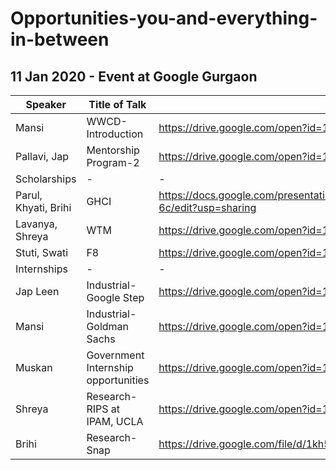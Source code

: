 # Opportunities-you-and-everything-in-between
## 11 Jan 2020 - Event at Google Gurgaon

|      Speaker      |      Title of Talk      | Link to Slides |
|---------|---------------|----------------|
| Mansi | WWCD- Introduction | https://drive.google.com/open?id=1MLQMBUFHTw4UzYffdykFQjWiSbo-l7GRVzTASHY1nNQ |
| Pallavi, Jap | Mentorship Program-2 | https://drive.google.com/open?id=1CWVIM3riW0Rsew1gA2tj0UCrpw78ZygYVVxOjWvxIYw |
| Scholarships | - | - |
| Parul, Khyati, Brihi | GHCI | https://docs.google.com/presentation/d/1I2R4sJxY0wMAQxIAnD5PxQDFPdWlwapkCWcBZxcm-6c/edit?usp=sharing |
| Lavanya, Shreya | WTM | https://drive.google.com/open?id=10pXj5KZyH3EGNKwjw9241RYSBUQyzqaMTNRog-CYEuI |
| Stuti, Swati | F8 | https://drive.google.com/open?id=1JDHOClJacL126d_E9-c5fGXtNIILUTnqX8VJAqLLXH8 |
| Internships | - | - |
| Jap Leen | Industrial- Google Step | https://drive.google.com/open?id=1KURqpDqQ8VWbVTW2yN9CuKQpA7odpoSIaWHK-4y4SIc |
| Mansi | Industrial- Goldman Sachs | https://drive.google.com/open?id=16In0R9gB-fntYJ9wfPwk1J9mbz7BLmWO7C6Bk70-BwU |
| Muskan | Government Internship opportunities| https://drive.google.com/open?id=1oHMNSoehc5d40SmzT6ZhxR4KLvPO9qHGxANvEKudjj0 |
| Shreya | Research- RIPS at IPAM, UCLA | https://drive.google.com/open?id=1YdlxMtsZLv8MM-QDQC6t_GZD1VVHjTZxmH2t4cWGw8c |
| Brihi | Research-Snap | https://drive.google.com/file/d/1kh5gRUd2WOgqaXKLXW3jfwCTbyBQEa_M/view?usp=sharing |



